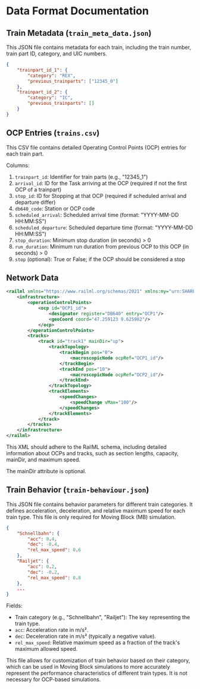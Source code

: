 # Data Format Documentation

## Train Metadata (`train_meta_data.json`)

This JSON file contains metadata for each train, including the train number, train part ID, category, and UIC numbers.

```json
{
    "trainpart_id_1": {
        "category": "REX",
        "previous_trainparts": ["12345_0"]
    },
    "trainpart_id_2": {
        "category": "IC",
        "previous_trainparts": []
    }
}
```

## OCP Entries (`trains.csv`)

This CSV file contains detailed Operating Control Points (OCP) entries for each train part.

Columns:

1. `trainpart_id`: Identifier for train parts (e.g., "12345_1")
2. `arrival_id`: ID for the Task arriving at the OCP (required if not the first OCP of a trainpart)
3. `stop_id`: ID for Stopping at that OCP (required if scheduled arrival and departure differ)
4. `db640_code`: Station or OCP code
5. `scheduled_arrival`: Scheduled arrival time (format: "YYYY-MM-DD HH:MM:SS")
6. `scheduled_departure`: Scheduled departure time (format: "YYYY-MM-DD HH:MM:SS")
7. `stop_duration`: Minimum stop duration (in seconds) > 0
8. `run_duration`: Minimum run duration from previous OCP to this OCP (in seconds) > 0
9. `stop` (optional): True or False; if the OCP should be considered a stop

## Network Data

```xml
<railml xmlns="https://www.railml.org/schemas/2021" xmlns:my="urn:SHARP:sourceInfo:railml_extension" version="2.5">
    <infrastructure>
        <operationControlPoints>
            <ocp id="OCP1_id">
                <designator register="DB640" entry="OCP1"/>
                <geoCoord coord="47.259123 9.625982"/>
            </ocp>
        </operationControlPoints>
        <tracks>
            <track id="track1" mainDir="up">
                <trackTopology>
                    <trackBegin pos="0">
                        <macroscopicNode ocpRef="OCP1_id"/>
                    </trackBegin>
                    <trackEnd pos="10">
                        <macroscopicNode ocpRef="OCP2_id"/>
                    </trackEnd>
                </trackTopology>
                <trackElements>
                    <speedChanges>
                        <speedChange vMax="100"/>
                    </speedChanges>
                </trackElements>
            </track>
        </tracks>
    </infrastructure>
</railml>
```

This XML should adhere to the RailML schema, including detailed information about OCPs and tracks, such as section lengths, capacity, mainDir, and maximum speed.

The mainDir attribute is optional.

## Train Behavior (`train-behaviour.json`)

This JSON file contains behavior parameters for different train categories. It defines acceleration, deceleration, and relative maximum speed for each train type. This file is only required for Moving Block (MB) simulation.

```json
{
    "Schnellbahn": {
        "acc": 0.4,
        "dec": -0.4,
        "rel_max_speed": 0.6
    },
    "Railjet": {
        "acc": 0.2,
        "dec": -0.2,
        "rel_max_speed": 0.8
    },
    ...
}
```

Fields:

- Train category (e.g., "Schnellbahn", "Railjet"): The key representing the train type.
- `acc`: Acceleration rate in m/s².
- `dec`: Deceleration rate in m/s² (typically a negative value).
- `rel_max_speed`: Relative maximum speed as a fraction of the track's maximum allowed speed.

This file allows for customization of train behavior based on their category, which can be used in Moving Block simulations to more accurately represent the performance characteristics of different train types. It is not necessary for OCP-based simulations.
